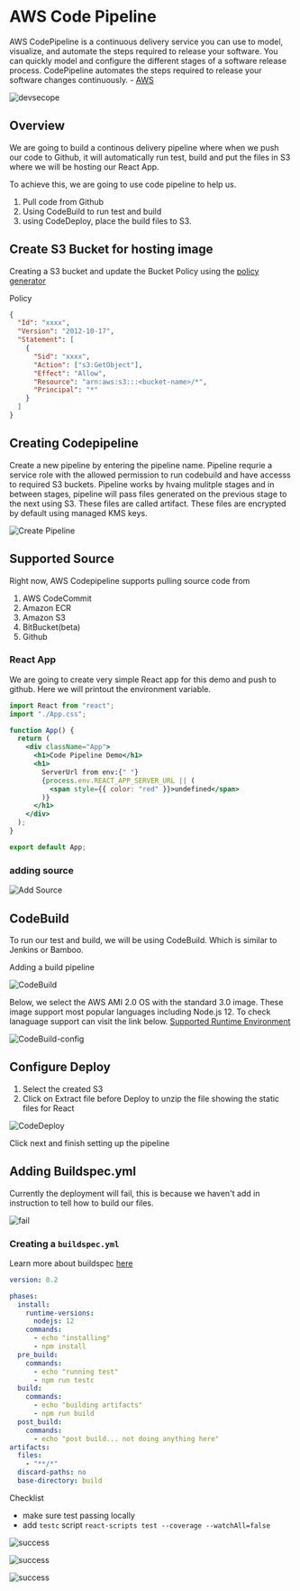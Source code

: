 # AWS Code Pipeline

AWS CodePipeline is a continuous delivery service you can use to model, visualize, and automate the steps required to release your software. You can quickly model and configure the different stages of a software release process. CodePipeline automates the steps required to release your software changes continuously. - [AWS](https://docs.aws.amazon.com/codepipeline/latest/userguide/welcome.html)

![devsecope](_media/codepipeline_devsecops.jpg)

## Overview

We are going to build a continous delivery pipeline where when we push our code to Github, it will automatically run test, build and put the files in S3 where we will be hosting our React App.

To achieve this, we are going to use code pipeline to help us.

1. Pull code from Github
2. Using CodeBuild to run test and build
3. using CodeDeploy, place the build files to S3.

## Create S3 Bucket for hosting image

Creating a S3 bucket and update the Bucket Policy using the [policy generator](https://awspolicygen.s3.amazonaws.com/policygen.html)

Policy

```json
{
  "Id": "xxxx",
  "Version": "2012-10-17",
  "Statement": [
    {
      "Sid": "xxxx",
      "Action": ["s3:GetObject"],
      "Effect": "Allow",
      "Resource": "arn:aws:s3:::<bucket-name>/*",
      "Principal": "*"
    }
  ]
}
```

## Creating Codepipeline

Create a new pipeline by entering the pipeline name.
Pipeline requrie a service role with the allowed permission to run codebuild and have accesss to required S3 buckets. Pipeline works by hvaing mulitple stages and in between stages, pipeline will pass files generated on the previous stage to the next using S3. These files are called artifact. These files are encrypted by default using managed KMS keys.

![Create Pipeline](_media/codepipeline_create.png)

## Supported Source

Right now, AWS Codepipeline supports pulling source code from

1. AWS CodeCommit
2. Amazon ECR
3. Amazon S3
4. BitBucket(beta)
5. Github

### React App

We are going to create very simple React app for this demo and push to github.
Here we will printout the environment variable.

```jsx
import React from "react";
import "./App.css";

function App() {
  return (
    <div className="App">
      <h1>Code Pipeline Demo</h1>
      <h1>
        ServerUrl from env:{" "}
        {process.env.REACT_APP_SERVER_URL || (
          <span style={{ color: "red" }}>undefined</span>
        )}
      </h1>
    </div>
  );
}

export default App;
```

### adding source

![Add Source](_media/codepipeline_addsource.png)

## CodeBuild

To run our test and build, we will be using CodeBuild. Which is similar to Jenkins or Bamboo.

Adding a build pipeline

![CodeBuild](_media/codepipeline_codebuild_create.png)

Below, we select the AWS AMI 2.0 OS with the standard 3.0 image.
These image support most popular languages including Node.js 12.
To check lanaguage support can visit the link below.
[Supported Runtime Environment](https://docs.aws.amazon.com/codebuild/latest/userguide/build-env-ref-available.html)

![CodeBuild-config](_media/codepipeline_codebuild_configure.png)

## Configure Deploy

1. Select the created S3
2. Click on Extract file before Deploy to unzip the file showing the static files for React

![CodeDeploy](_media/codepipeline_deploy_add.png)

Click next and finish setting up the pipeline

## Adding Buildspec.yml

Currently the deployment will fail, this is because we haven't add in instruction to tell how to build our files.

![fail](_media/codebuild_noyaml.png)

### Creating a `buildspec.yml`

Learn more about buildspec [here](https://docs.aws.amazon.com/codebuild/latest/userguide/build-spec-ref.html)

```yml
version: 0.2

phases:
  install:
    runtime-versions:
      nodejs: 12
    commands:
      - echo "installing"
      - npm install
  pre_build:
    commands:
      - echo "running test"
      - npm run testc
  build:
    commands:
      - echo "building artifacts"
      - npm run build
  post_build:
    commands:
      - echo "post build... not doing anything here"
artifacts:
  files:
    - "**/*"
  discard-paths: no
  base-directory: build
```

Checklist

- make sure test passing locally
- add `testc` script `react-scripts test --coverage --watchAll=false`

![success](_media/codepipeline_deploySuccess.png)

![success](_media/codepipeline_s3_files.png)

![success](_media/codepipeline_demoSite.png)

<!-- ## Adding environment variable

Go to code build and configure the environment. React app add environment while building, this means that we need to configure the environment variable in the environment we do `npm run build`. In this case within the container inside codebuild.

![env var](_media/codebuild_env.png)

retrigger the pipeline by clicking on `` -->
